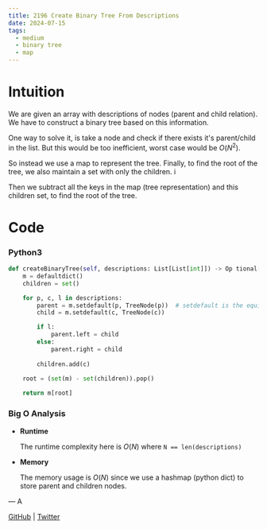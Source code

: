 ```yaml
---
title: 2196 Create Binary Tree From Descriptions
date: 2024-07-15
tags:
  - medium
  - binary tree
  - map
---
```


# Intuition

We are given an array with descriptions of nodes (parent and child relation). We have to construct a binary tree based on this information.

One way to solve it, is take a node and check if there exists it's parent/child in the list. But this would be too inefficient, worst case would be $O(N^2)$.

So instead we use a map to represent the tree. Finally, to find the root of the tree, we also maintain a set with only the children. i

Then we subtract all the keys in the map (tree representation) and this children set, to find the root of the tree.


# Code

### Python3

```python
def createBinaryTree(self, descriptions: List[List[int]]) -> Op tional[TreeNode]:
    m = defaultdict()
    children = set()

    for p, c, l in descriptions:
        parent = m.setdefault(p, TreeNode(p))  # setdefault is the equivalent of getOrDefault() in Java
        child = m.setdefault(c, TreeNode(c))

        if l:
            parent.left = child
        else:
            parent.right = child
        
        children.add(c)
    
    root = (set(m) - set(children)).pop()

    return m[root]
```

### Big O Analysis

- **Runtime**

  The runtime complexity here is $O(N)$ where `N == len(descriptions)`

- **Memory**

  The memory usage is $O(N)$ since we use a hashmap (python dict) to store parent and children nodes.

— A

[GitHub](https://github.com/AtharvaKamble) | [Twitter](https://twitter.com/AtharvaKamble07)
